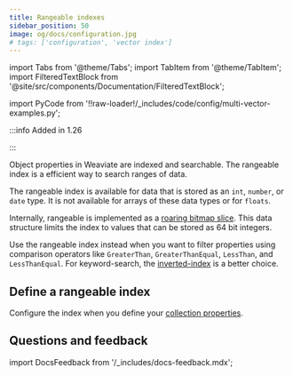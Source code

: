 ```yaml
---
title: Rangeable indexes
sidebar_position: 50
image: og/docs/configuration.jpg
# tags: ['configuration', 'vector index']
---
```


import Tabs from '@theme/Tabs';
import TabItem from '@theme/TabItem';
import FilteredTextBlock from '@site/src/components/Documentation/FilteredTextBlock';

import PyCode from '!!raw-loader!/_includes/code/config/multi-vector-examples.py';

:::info Added in 1.26

:::

Object properties in Weaviate are indexed and searchable. The rangeable index is a efficient way to search ranges of data.

The rangeable index is available for data that is stored as an `int`, `number`, or `date` type. It is not available for arrays of these data types or for `floats`.

Internally, rangeable is implemented as a [roaring bitmap slice](https://www.featurebase.com/blog/range-encoded-bitmaps). This data structure limits the index to values that can be stored as 64 bit integers.

Use the rangeable index instead when you want to filter properties using comparison operators like  `GreaterThan`, `GreaterThanEqual`, `LessThan`, and `LessThanEqual`. For keyword-search, the [inverted-index](/developers/weaviate/more-resources/performance#inverted-index) is a better choice.

## Define a rangeable index

Configure the index when you define your [collection properties](/developers/weaviate/manage-data/collections#property-level-settings).

<FilteredTextBlock
  text={PyCode}
  startMarker="# START LoadDataNamedVectors"
  endMarker="# END LoadDataNamedVectors"
  language="py"
/>

## Questions and feedback

import DocsFeedback from '/_includes/docs-feedback.mdx';

<DocsFeedback/>
